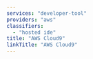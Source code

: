 ```yaml
---
services: "developer-tool"
providers: "aws"
classifiers:
  - "hosted ide"
title: "AWS Cloud9"
linkTitle: "AWS Cloud9"
---
```

